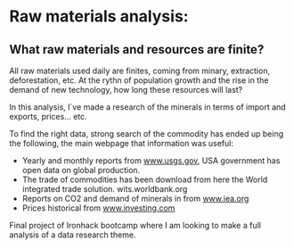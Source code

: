 # Raw materials analysis:

## What raw materials and resources are finite?
All raw materials used daily are finites, coming from minary, extraction, deforestation, etc. At the rythn of population growth and the rise in the demand of new technology,  how long these resources will last? 


In this analysis, I´ve made a research of the minerals in terms of import and exports, prices... etc. 

To find the right data, strong search of the commodity has ended up being the following, the main webpage that information was useful:
- Yearly and monthly reports from www.usgs.gov, USA government has open data on global production.
- The trade of commodities has been download from here the World integrated trade solution. wits.worldbank.org
- Reports on CO2 and demand of minerals in  from www.iea.org
- Prices historical from www.investing.com


Final project of Ironhack bootcamp where I am looking to make a full analysis of a data research theme.
